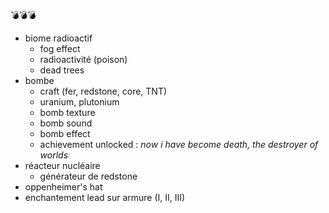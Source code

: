 💣💣💣

- biome radioactif
  - fog effect
  - radioactivité (poison)
  - dead trees
- bombe
  - craft (fer, redstone, core, TNT)
  - uranium, plutonium
  - bomb texture
  - bomb sound
  - bomb effect
  - achievement unlocked : *now i have become death, the destroyer of worlds*
- réacteur nucléaire
  - générateur de redstone
- oppenheimer's hat
- enchantement lead sur armure (I, II, III)
